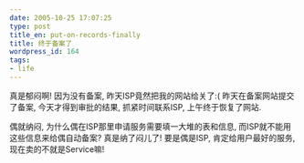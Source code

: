 ```yaml
---
date: 2005-10-25 17:07:25
type: post
title_en: put-on-records-finally
title: 终于备案了
wordpress_id: 164
tags:
- life
---
```


真是郁闷啊! 因为没有备案, 昨天ISP竟然把我的网站给关了:( 昨天在备案网站提交了备案, 今天才得到审批的结果, 抓紧时间联系ISP,  上午终于恢复了网站.

偶就纳闷, 为什么偶在ISP那里申请服务需要填一大堆的表和信息, 而ISP就不能用这些信息来给偶自动备案? 真是纳了闷儿了! 要是偶是ISP, 肯定给用户最好的服务, 现在卖的不就是Service嘛!
